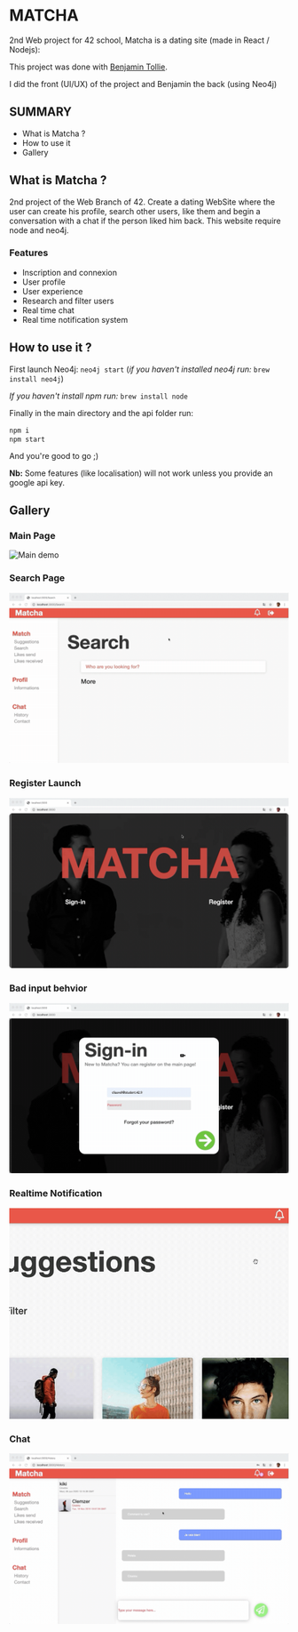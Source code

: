 # MATCHA

2nd Web project for 42 school, Matcha is a dating site (made in React / Nodejs): 

This project was done with [Benjamin Tollie](https://github.com/BenjaminTle).

I did the front (UI/UX) of the project and Benjamin the back (using Neo4j)

## SUMMARY
- What is Matcha ?
- How to use it 
- Gallery

## What is Matcha ?

2nd project of the Web Branch of 42. Create a dating WebSite where the user can create his profile, search other users, like them and begin a conversation with a chat if the person liked him back. This website require node and neo4j.

### Features
- Inscription and connexion
- User profile
- User experience
- Research and filter users
- Real time chat
- Real time notification system


## How to use it ?
First launch Neo4j: `neo4j start` (_if you haven't installed neo4j run:_ `brew install neo4j`)

_If you haven't install npm run:_ `brew install node`

Finally in the main directory and the api folder run:
 ```
 npm i
 npm start
 ```

And you're good to go ;)

__Nb:__ Some features (like localisation) will not work unless you provide an google api key.

## Gallery

### Main Page

![Main demo](./src/img/forReadme/matchaMain.gif)


### Search Page

![Search demo](./src/img/forReadme/matchaSearch.gif)

### Register Launch

![Register demo](./src/img/forReadme/matchaRegister.gif)

### Bad input behvior

![Error demo](./src/img/forReadme/matchaError.gif)

### Realtime Notification

![Notif demo](./src/img/forReadme/matchaNotif.gif)

### Chat

![Chat demo](./src/img/forReadme/matchaChat.gif)